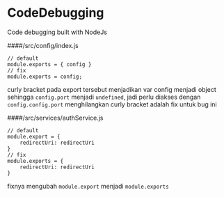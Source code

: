 # CodeDebugging

Code debugging built with NodeJs

####/src/config/index.js

```
// default
module.exports = { config }
// fix
module.exports = config;
```

curly bracket pada export tersebut menjadikan var config menjadi object
sehingga `config.port` menjadi `undefined`, jadi perlu diakses dengan `config.config.port`
menghilangkan curly bracket adalah fix untuk bug ini

####/src/services/authService.js

```
// default
module.export = {
    redirectUri: redirectUri
}
// fix
module.exports = {
    redirectUri: redirectUri
}
```

fixnya mengubah `module.export` menjadi `module.exports`